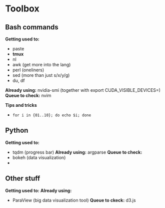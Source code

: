 # Toolbox

## Bash commands

**Getting used to:**
- paste
- **tmux**
- nl
- awk (get more into the lang)
- perl (oneliners)
- sed (more than just s/x/y/g)
- du, df

**Already using:** nvidia-smi (together with export CUDA\_VISIBLE\_DEVICES=)
**Queue to check:** nvim

**Tips and tricks**

- `for i in {01..10}; do echo $i; done`

## Python

**Getting used to:**
- tqdm (progress bar)
**Already using:** argparse
**Queue to check:**
- bokeh (data visualization)
-

## Other stuff

**Getting used to:**
**Already using:** 
- ParaView (big data visualization tool)
**Queue to ckeck:** d3.js
